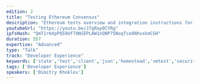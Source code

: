 ```yaml
---
edition: 2
title: "Testing Ethereum Consensus"
description: "Ethereum tests overview and integration instructions for client developers."
youtubeUrl: "https://youtu.be/J7gRay0CYRg"
ipfsHash: "QmT1rmXpPQS9Uf78NSEPLAW1nQNP75NoqTco8NXvxkmCGH"
duration: 557
expertise: "Advanced"
type: "Talk"
track: "Developer Experience"
keywords: ['state','test','client','json','homestead','vmtest','security','testing']
tags: ['Developer Experience']
speakers: ['Dimitry Khoklov']
---
```

